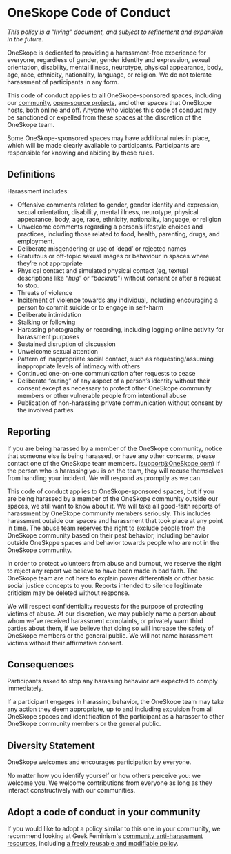 # OneSkope Code of Conduct

*This policy is a "living" document, and subject to refinement and expansion in the future.*

OneSkope is dedicated to providing a harassment-free experience for everyone, regardless of gender, gender identity and expression, sexual orientation, disability, mental illness, neurotype, physical appearance, body, age, race, ethnicity, nationality, language, or religion. We do not tolerate harassment of participants in any form.

This code of conduct applies to all OneSkope-sponsored spaces, including our [community](https://oneskope.com), [open-source projects](https://github.com/oneskope), and other spaces that OneSkope hosts, both online and off. Anyone who violates this code of conduct may be sanctioned or expelled from these spaces at the discretion of the OneSkope team.

Some OneSkope-sponsored spaces may have additional rules in place, which will be made clearly available to participants. Participants are responsible for knowing and abiding by these rules.


## Definitions

Harassment includes:

* Offensive comments related to gender, gender identity and expression, sexual orientation, disability, mental illness, neurotype, physical appearance, body, age, race, ethnicity, nationality, language, or religion
* Unwelcome comments regarding a person’s lifestyle choices and practices, including those related to food, health, parenting, drugs, and employment.
* Deliberate misgendering or use of ‘dead’ or rejected names
* Gratuitous or off-topic sexual images or behaviour  in spaces where they’re not appropriate
* Physical contact and simulated physical contact (eg, textual descriptions like “*hug*” or “*backrub*”) without consent or after a request to stop.
* Threats of violence
* Incitement of violence towards any individual, including encouraging a person to commit suicide or to engage in self-harm
* Deliberate intimidation
* Stalking or following
* Harassing photography or recording, including logging online activity for harassment purposes
* Sustained disruption of discussion
* Unwelcome sexual attention
* Pattern of inappropriate social contact, such as requesting/assuming inappropriate levels of intimacy with others
* Continued one-on-one communication after requests to cease
* Deliberate “outing” of any aspect of a person’s identity without their consent except as necessary to protect other OneSkope community members or other vulnerable people from intentional abuse
* Publication of non-harassing private communication without consent by the involved parties


## Reporting

If you are being harassed by a member of the OneSkope community, notice that someone else is being harassed, or have any other concerns, please contact one of the OneSkope team members. (support@OneSkope.com) If the person who is harassing you is on the team, they will recuse themselves from handling your incident. We will respond as promptly as we can.

This code of conduct applies to OneSkope-sponsored spaces, but if you are being harassed by a member of the OneSkope community outside our spaces, we still want to know about it. We will take all good-faith reports of harassment by OneSkope community members seriously. This includes harassment outside our spaces and harassment that took place at any point in time. The abuse team reserves the right to exclude people from the OneSkope community based on their past behavior, including behavior outside OneSkppe spaces and behavior towards people who are not in the OneSkope community.

In order to protect volunteers from abuse and burnout, we reserve the right to reject any report we believe to have been made in bad faith. The OneSkope team are not here to explain power differentials or other basic social justice concepts to you. Reports intended to silence legitimate criticism may be deleted without response.

We will respect confidentiality requests for the purpose of protecting victims of abuse. At our discretion, we may publicly name a person about whom we’ve received harassment complaints, or privately warn third parties about them, if we believe that doing so will increase the safety of OneSkope members or the general public. We will not name harassment victims without their affirmative consent.


## Consequences

Participants asked to stop any harassing behavior are expected to comply immediately.

If a participant engages in harassing behavior, the OneSkope team may take any action they deem appropriate, up to and including expulsion from all OneSkope spaces and identification of the participant as a harasser to other OneSkope community members or the general public.

## Diversity Statement

OneSkope welcomes and encourages participation by everyone.

No matter how you identify yourself or how others perceive you: we welcome you. We welcome contributions from everyone as long as they interact constructively with our communities.

## Adopt a code of conduct in your community

If you would like to adopt a policy similar to this one in your community, we recommend looking at Geek Feminism's [community anti-harassment resources](http://geekfeminism.wikia.com/wiki/Community_anti-harassment), including [a freely reusable and modifiable policy](http://geekfeminism.wikia.com/wiki/Community_anti-harassment/Policy).
